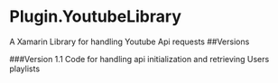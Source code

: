 # Plugin.YoutubeLibrary
A Xamarin Library for handling Youtube Api requests
##Versions

###Version 1.1 
Code for handling api initialization and retrieving Users playlists 
